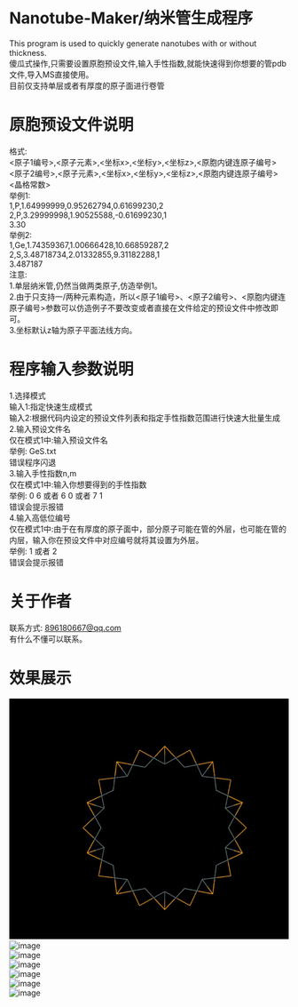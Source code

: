 # Nanotube-Maker/纳米管生成程序
This program is used to quickly generate nanotubes with or without thickness.  
傻瓜式操作,只需要设置原胞预设文件,输入手性指数,就能快速得到你想要的管pdb文件,导入MS直接使用。  
目前仅支持单层或者有厚度的原子面进行卷管  
# 原胞预设文件说明
格式:  
<原子1编号>,<原子元素>,<坐标x>,<坐标y>,<坐标z>,<原胞内键连原子编号>  
<原子2编号>,<原子元素>,<坐标x>,<坐标y>,<坐标z>,<原胞内键连原子编号>  
<晶格常数>  
举例1:  
1,P,1.64999999,0.95262794,0.61699230,2  
2,P,3.29999998,1.90525588,-0.61699230,1  
3.30  
举例2:  
1,Ge,1.74359367,1.00666428,10.66859287,2  
2,S,3.48718734,2.01332855,9.31182288,1  
3.487187  
注意:  
1.单层纳米管,仍然当做两类原子,仿造举例1。  
2.由于只支持一/两种元素构造，所以<原子1编号>、<原子2编号>、<原胞内键连原子编号>参数可以仿造例子不要改变或者直接在文件给定的预设文件中修改即可。  
3.坐标默认z轴为原子平面法线方向。  
# 程序输入参数说明
1.选择模式  
  输入1:指定快速生成模式  
  输入2:根据代码内设定的预设文件列表和指定手性指数范围进行快速大批量生成  
2.输入预设文件名  
  仅在模式1中:输入预设文件名  
  举例: GeS.txt  
  错误程序闪退  
3.输入手性指数n,m  
  仅在模式1中:输入你想要得到的手性指数  
  举例: 0 6 或者 6 0 或者 7 1  
  错误会提示报错  
4.输入高低位编号  
  仅在模式1中:由于在有厚度的原子面中，部分原子可能在管的外层，也可能在管的内层，输入你在预设文件中对应编号就将其设置为外层。  
  举例: 1 或者 2  
  错误会提示报错  
# 关于作者
联系方式: 896180667@qq.com  
有什么不懂可以联系。  
# 效果展示
![image](https://github.com/whilepy/Nanotube-Maker/blob/main/image/1.jpg)  
![image](https://github.com/whilepy/Nanotube-Maker/blob/main/iamge/2.jpg)  
![image](https://github.com/whilepy/Nanotube-Maker/blob/main/iamge/3.jpg)  
![image](https://github.com/whilepy/Nanotube-Maker/blob/main/iamge/4.jpg)  
![image](https://github.com/whilepy/Nanotube-Maker/blob/main/iamge/5.jpg)  
![image](https://github.com/whilepy/Nanotube-Maker/blob/main/iamge/6.jpg)  
![image](https://github.com/whilepy/Nanotube-Maker/blob/main/iamge/7.jpg)  

